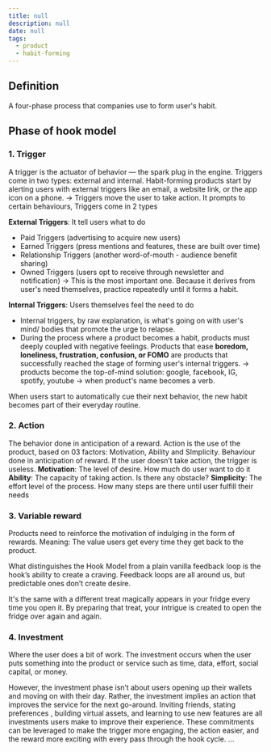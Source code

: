 ```yaml
---
title: null
description: null
date: null
tags:
  - product
  - habit-forming
---
```


## Definition

A four-phase process that companies use to form user's habit.

## Phase of hook model

### 1. Trigger

A trigger is the actuator of behavior — the spark plug in the engine. Triggers come in two types: external and internal. Habit-forming products start by alerting users with external triggers like an email, a website link, or the app icon on a phone. -> Triggers move the user to take action. It prompts to certain behaviours, Triggers come in 2 types

**External Triggers**: It tell users what to do

- Paid Triggers (advertising to acquire new users)
- Earned Triggers (press mentions and features, these are built over time)
- Relationship Triggers (another word-of-mouth - audience benefit sharing)
- Owned Triggers (users opt to receive through newsletter and notification) -> This is the most important one. Because it derives from user's need themselves, practice repeatedly until it forms a habit.

**Internal Triggers**: Users themselves feel the need to do

- Internal triggers, by raw explanation, is what's going on with user's mind/ bodies that promote the urge to relapse.
- During the process where a product becomes a habit, products must deeply coupled with negative feelings. Products that ease **boredom, loneliness, frustration, confusion, or FOMO** are products that successfully reached the stage of forming user's internal triggers. -> products become the top-of-mind solution: google, facebook, IG, spotify, youtube -> when product's name becomes a verb.

When users start to automatically cue their next behavior, the new habit becomes part of their everyday routine.

### 2. Action

The behavior done in anticipation of a reward. Action is the use of the product, based on 03 factors: Motivation, Ability and SImplicity. Behaviour done in anticipation of reward. If the user doesn’t take action, the trigger is useless. **Motivation**: The level of desire. How much do user want to do it **Ability**: The capacity of taking action. Is there any obstacle? **Simplicity**: The effort level of the process. How many steps are there until user fulfill their needs

### 3. Variable reward

Products need to reinforce the motivation of indulging in the form of rewards. Meaning: The value users get every time they get back to the product.

What distinguishes the Hook Model from a plain vanilla feedback loop is the hook’s ability to create a craving. Feedback loops are all around us, but predictable ones don’t create desire.

It's the same with a different treat magically appears in your fridge every time you open it. By preparing that treat, your intrigue is created to open the fridge over again and again.

### 4. Investment

Where the user does a bit of work. The investment occurs when the user puts something into the product or service such as time, data, effort, social capital, or money.

However, the investment phase isn’t about users opening up their wallets and moving on with their day. Rather, the investment implies an action that improves the service for the next go-around. Inviting friends, stating preferences , building virtual assets, and learning to use new features are all investments users make to improve their experience. These commitments can be leveraged to make the trigger more engaging, the action easier, and the reward more exciting with every pass through the hook cycle. …
